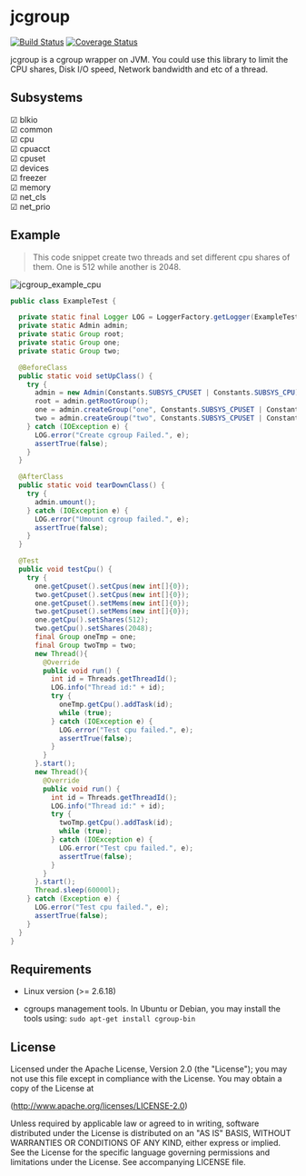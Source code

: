 # jcgroup

[![Build Status](https://travis-ci.org/haosdent/jcgroup.png?branch=master)](https://travis-ci.org/haosdent/jcgroup) [![Coverage Status](https://coveralls.io/repos/haosdent/jcgroup/badge.png?branch=master)](https://coveralls.io/r/haosdent/jcgroup?branch=master)

jcgroup is a cgroup wrapper on JVM. You could use this library to limit the CPU shares, Disk I/O speed, Network bandwidth and etc of a thread.

## Subsystems

☑ blkio<br/>
☑ common<br/>
☑ cpu<br/>
☑ cpuacct<br/>
☑ cpuset<br/>
☑ devices<br/>
☑ freezer<br/>
☑ memory<br/>
☑ net_cls<br/>
☑ net_prio<br/>


## Example

>This code snippet create two threads and set different cpu shares of them. One is 512 while another is 2048.

![jcgroup_example_cpu][1]

```java
public class ExampleTest {

  private static final Logger LOG = LoggerFactory.getLogger(ExampleTest.class);
  private static Admin admin;
  private static Group root;
  private static Group one;
  private static Group two;

  @BeforeClass
  public static void setUpClass() {
    try {
      admin = new Admin(Constants.SUBSYS_CPUSET | Constants.SUBSYS_CPU);
      root = admin.getRootGroup();
      one = admin.createGroup("one", Constants.SUBSYS_CPUSET | Constants.SUBSYS_CPU);
      two = admin.createGroup("two", Constants.SUBSYS_CPUSET | Constants.SUBSYS_CPU);
    } catch (IOException e) {
      LOG.error("Create cgroup Failed.", e);
      assertTrue(false);
    }
  }

  @AfterClass
  public static void tearDownClass() {
    try {
      admin.umount();
    } catch (IOException e) {
      LOG.error("Umount cgroup failed.", e);
      assertTrue(false);
    }
  }

  @Test
  public void testCpu() {
    try {
      one.getCpuset().setCpus(new int[]{0});
      two.getCpuset().setCpus(new int[]{0});
      one.getCpuset().setMems(new int[]{0});
      two.getCpuset().setMems(new int[]{0});
      one.getCpu().setShares(512);
      two.getCpu().setShares(2048);
      final Group oneTmp = one;
      final Group twoTmp = two;
      new Thread(){
        @Override
        public void run() {
          int id = Threads.getThreadId();
          LOG.info("Thread id:" + id);
          try {
            oneTmp.getCpu().addTask(id);
            while (true);
          } catch (IOException e) {
            LOG.error("Test cpu failed.", e);
            assertTrue(false);
          }
        }
      }.start();
      new Thread(){
        @Override
        public void run() {
          int id = Threads.getThreadId();
          LOG.info("Thread id:" + id);
          try {
            twoTmp.getCpu().addTask(id);
            while (true);
          } catch (IOException e) {
            LOG.error("Test cpu failed.", e);
            assertTrue(false);
          }
        }
      }.start();
      Thread.sleep(60000l);
    } catch (Exception e) {
      LOG.error("Test cpu failed.", e);
      assertTrue(false);
    }
  }
}
```



## Requirements

* Linux version (>= 2.6.18)
* cgroups management tools. In Ubuntu or Debian, you may install the tools using:
``sudo apt-get install cgroup-bin``     

  [1]: https://raw.github.com/haosdent/jcgroup/master/img/jcgroup_example_cpu.jpg

## License

Licensed under the Apache License, Version 2.0 (the "License"); you may not use this file except in compliance with the License. You may obtain a copy of the License at

(http://www.apache.org/licenses/LICENSE-2.0)

Unless required by applicable law or agreed to in writing, software distributed under the License is distributed on an "AS IS" BASIS, WITHOUT WARRANTIES OR CONDITIONS OF ANY KIND, either express or implied. See the License for the specific language governing permissions and limitations under the License. See accompanying LICENSE file.
